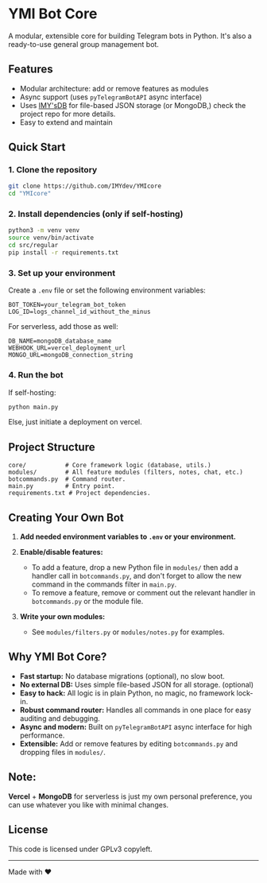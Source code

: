 # YMI Bot Core

A modular, extensible core for building Telegram bots in Python.
It's also a ready-to-use general group management bot.

## Features
- Modular architecture: add or remove features as modules
- Async support (uses `pyTelegramBotAPI` async interface)
- Uses [IMY'sDB](https://github.com/IMYdev/IMY-sDB/) for file-based JSON storage (or MongoDB,) check the project repo for more details.
- Easy to extend and maintain

## Quick Start

### 1. Clone the repository
```zsh
git clone https://github.com/IMYdev/YMIcore
cd "YMIcore"
```

### 2. Install dependencies (only if self-hosting)
```zsh
python3 -m venv venv
source venv/bin/activate
cd src/regular
pip install -r requirements.txt
```

### 3. Set up your environment
Create a `.env` file or set the following environment variables:
```
BOT_TOKEN=your_telegram_bot_token
LOG_ID=logs_channel_id_without_the_minus
```
For serverless, add those as well:
```
DB_NAME=mongoDB_database_name
WEBHOOK_URL=vercel_deployment_url
MONGO_URL=mongoDB_connection_string
```


### 4. Run the bot
If self-hosting:
```zsh
python main.py
```
Else, just initiate a deployment on vercel.

## Project Structure
```
core/           # Core framework logic (database, utils.)
modules/        # All feature modules (filters, notes, chat, etc.)
botcommands.py  # Command router.
main.py         # Entry point.
requirements.txt # Project dependencies.
```

## Creating Your Own Bot
1. **Add needed environment variables to `.env` or your environment.**

2. **Enable/disable features:**
   - To add a feature, drop a new Python file in `modules/` then add a handler call in `botcommands.py`, and don't forget to allow the new command in the commands filter in `main.py`.
   - To remove a feature, remove or comment out the relevant handler in `botcommands.py` or the module file.
3. **Write your own modules:**
   - See `modules/filters.py` or `modules/notes.py` for examples.

## Why YMI Bot Core?
- **Fast startup:** No database migrations (optional), no slow boot.
- **No external DB:** Uses simple file-based JSON for all storage. (optional)
- **Easy to hack:** All logic is in plain Python, no magic, no framework lock-in.
- **Robust command router:** Handles all commands in one place for easy auditing and debugging.
- **Async and modern:** Built on `pyTelegramBotAPI` async interface for high performance.
- **Extensible:** Add or remove features by editing `botcommands.py` and dropping files in `modules/`.

## Note:
**Vercel** + **MongoDB** for serverless is just my own personal preference, you can use whatever you like with minimal changes.


## License
This code is licensed under GPLv3 copyleft.

---
Made with ❤️
